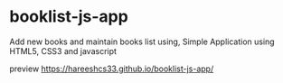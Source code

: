 # booklist-js-app
Add new books and maintain books list using,
Simple Application using HTML5, CSS3 and javascript

preview https://hareeshcs33.github.io/booklist-js-app/
